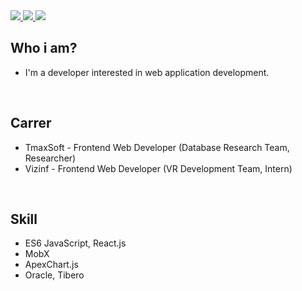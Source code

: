 <div>
    <a href="https://www.notion.so/jamesdonghyunkim/_DonghyunKim-bcc26f23239540a9b495996b55467e9f">
        <img src="http://img.shields.io/badge/-Notion-black?style=flat&logo=Notion&link=https://www.notion.so/jamesdonghyunkim/_DonghyunKim-bcc26f23239540a9b495996b55467e9f"/>
    </a>
    <a href="https://instagram.com/">
        <img src="http://img.shields.io/badge/-Instagram-black?style=flat&logo=Instagram&link=https://instagram.com/"/>
    </a>
    <a href="https://www.acmicpc.net/user/kim_dh93">
        <img src="http://mazassumnida.wtf/api/mini/generate_badge?boj=kim_dh93"/>
    </a>
</div>

## Who i am?
 
- I'm a developer interested in web application development.

<br>

## Carrer

- TmaxSoft - Frontend Web Developer (Database Research Team, Researcher)
- Vizinf - Frontend Web Developer (VR Development Team, Intern)

<br>

## Skill

- ES6 JavaScript, React.js
- MobX
- ApexChart.js
- Oracle, Tibero

